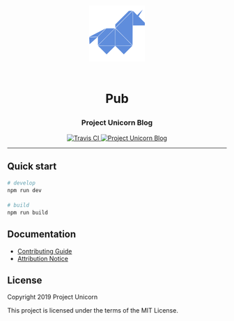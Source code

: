 <h1 align="center">

<br>

<img src="./src/images/unicorn-icon.png" alt="Pub" width="128">

<br>
<br>

Pub

</h1>

<h3 align="center">Project Unicorn Blog</h3>

<p align="center">
  <a href="https://travis-ci.com/projectunic0rn/pub">
    <img src="https://travis-ci.com/projectunic0rn/pub.svg" alt="Travis CI">
  </a>

  <a href="https://projectunicorn.net/">
    <img src="https://img.shields.io/badge/website-https://projectunicorn.net/-blue.svg" alt="Project Unicorn Blog">
  </a>
</p>

<hr />

## Quick start

```bash
# develop
npm run dev

# build
npm run build
```

## Documentation

- [Contributing Guide](.github/CONTRIBUTING.md)
- [Attribution Notice](NOTICE)

## License

Copyright 2019 Project Unicorn

This project is licensed under the terms of the MIT License.
